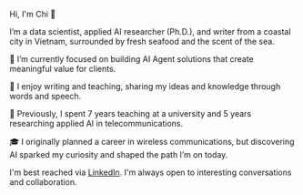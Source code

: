 Hi, I'm Chi 👋

I’m a data scientist, applied AI researcher (Ph.D.), and writer from a coastal city in Vietnam, surrounded by fresh seafood and the scent of the sea.

🔭 I’m currently focused on building AI Agent solutions that create meaningful value for clients.

📝 I enjoy writing and teaching, sharing my ideas and knowledge through words and speech.

💖 Previously, I spent 7 years teaching at a university and 5 years researching applied AI in telecommunications.

🎓 I originally planned a career in wireless communications, but discovering AI sparked my curiosity and shaped the path I’m on today.

I'm best reached via [LinkedIn](https://www.linkedin.com/in/chi-nguyen-a612421b2/). I'm always open to interesting conversations and collaboration.